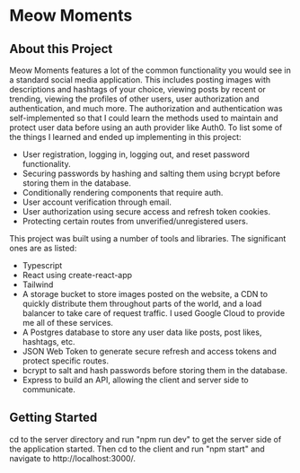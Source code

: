# Meow Moments
## About this Project
Meow Moments features a lot of the common functionality you would see in a standard social media application. This includes posting images with descriptions and hashtags of your choice, viewing posts by recent or trending, viewing the profiles of other users, user authorization and authentication, and much more. The authorization and authentication was self-implemented so that I could learn the methods used to maintain and protect user data before using an auth provider like Auth0. To list some of the things I learned and ended up implementing in this project:
 - User registration, logging in, logging out, and reset password functionality.
 - Securing passwords by hashing and salting them using bcrypt before storing them in the database.
 - Conditionally rendering components that require auth.
 - User account verification through email.
 - User authorization using secure access and refresh token cookies.
 - Protecting certain routes from unverified/unregistered users.

This project was built using a number of tools and libraries. The significant ones are as listed:
 - Typescript
 - React using create-react-app
 - Tailwind
 - A storage bucket to store images posted on the website, a CDN to quickly distribute them throughout parts of the world, and a load balancer to take care of request traffic. I used Google Cloud to provide me all of these services.
 - A Postgres database to store any user data like posts, post likes, hashtags, etc.
 - JSON Web Token to generate secure refresh and access tokens and protect specific routes.
 - bcrypt to salt and hash passwords before storing them in the database.
 - Express to build an API, allowing the client and server side to communicate.

## Getting Started
cd to the server directory and run "npm run dev" to get the server side of the application started. Then cd to the client and run "npm start" and navigate to http://localhost:3000/.
